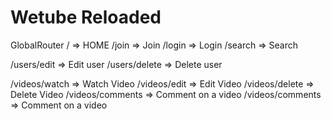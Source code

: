 # Wetube Reloaded

GlobalRouter
/ => HOME
/join => Join
/login => Login
/search => Search

/users/edit => Edit user
/users/delete => Delete user

/videos/watch => Watch Video
/videos/edit => Edit Video
/videos/delete => Delete Video
/videos/comments => Comment on a video
/videos/comments => Comment on a video